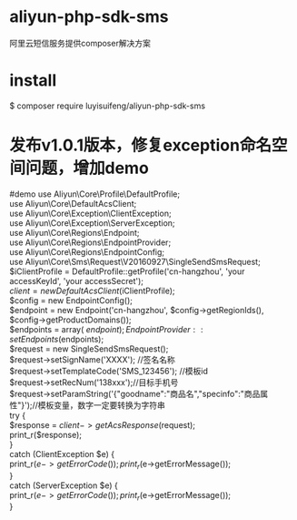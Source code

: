 # aliyun-php-sdk-sms
阿里云短信服务提供composer解决方案
# install
$ composer require luyisuifeng/aliyun-php-sdk-sms
# 发布v1.0.1版本，修复exception命名空间问题，增加demo
#demo
use Aliyun\Core\Profile\DefaultProfile;  
use Aliyun\Core\DefaultAcsClient;  
use Aliyun\Core\Exception\ClientException;  
use Aliyun\Core\Exception\ServerException;  
use Aliyun\Core\Regions\Endpoint;  
use Aliyun\Core\Regions\EndpointProvider;  
use Aliyun\Core\Regions\EndpointConfig;  
use Aliyun\Core\Sms\Request\V20160927\SingleSendSmsRequest;  
$iClientProfile = DefaultProfile::getProfile('cn-hangzhou', 'your accessKeyId', 'your accessSecret');  
$client = new DefaultAcsClient($iClientProfile);  
$config = new EndpointConfig();  
$endpoint = new Endpoint('cn-hangzhou', $config->getRegionIds(), $config->getProductDomains());  
$endpoints = array( $endpoint );  
EndpointProvider::setEndpoints($endpoints);  
$request = new SingleSendSmsRequest();  
$request->setSignName('XXXX');  //签名名称  
$request->setTemplateCode('SMS_123456');  //模板id  
$request->setRecNum('138xxx');//目标手机号  
$request->setParamString('{\"goodname\":\"商品名\",\"specinfo\":\"商品属性\"}');//模板变量，数字一定要转换为字符串  
try {  
    $response = $client->getAcsResponse($request);  
    print_r($response);  
}  
catch (ClientException  $e) {  
    print_r($e->getErrorCode());  
    print_r($e->getErrorMessage());  
}  
catch (ServerException  $e) {  
    print_r($e->getErrorCode());  
    print_r($e->getErrorMessage());  
}
